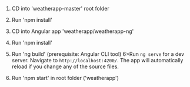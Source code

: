 1) CD into 'weatherapp-master' root folder
2) Run 'npm install'
3) CD into Angular app 'weatherapp/weatherapp-ng'
4) Run 'npm install'
5) Run 'ng build' (prerequisite: Angular CLI tool)
6>Run `ng serve` for a dev server. Navigate to `http://localhost:4200/`. The app will automatically reload if you change any of the source files.

7) Run 'npm start' in root folder ('weatherapp')
